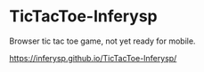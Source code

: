 # TicTacToe-Inferysp

Browser tic tac toe game, not yet ready for mobile.

https://inferysp.github.io/TicTacToe-Inferysp/
